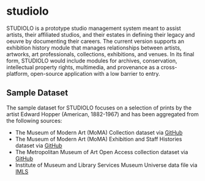 # studiolo
STUDIOLO is a prototype studio management system meant to assist artists, their affiliated studios, and their estates in defining their legacy and oeuvre by documenting their careers. The current version supports an exhibition history module that manages relationships between artists, artworks, art professionals, collections, exhibitions, and venues. In its final form, STUDIOLO would include modules for archives, conservation, intellectual property rights, multimedia, and provenance as a cross-platform, open-source application with a low barrier to entry.

## Sample Dataset
The sample dataset for STUDIOLO focuses on a selection of prints by the artist Edward Hopper (American, 1882-1967) and has been aggregated from the following sources:
* The Museum of Modern Art (MoMA) Collection dataset via [GitHub](https://github.com/MuseumofModernArt/collection)
* The Museum of Modern Art (MoMA) Exhibition and Staff Histories dataset via [GitHub](https://github.com/MuseumofModernArt/exhibitions)
* The Metropolitan Museum of Art Open Access collection dataset via [GitHub](https://github.com/metmuseum/openaccess)
* Institute of Museum and Library Services Museum Universe data file via [IMLS](https://www.imls.gov/research-evaluation/data-collection/museum-universe-data-file)
